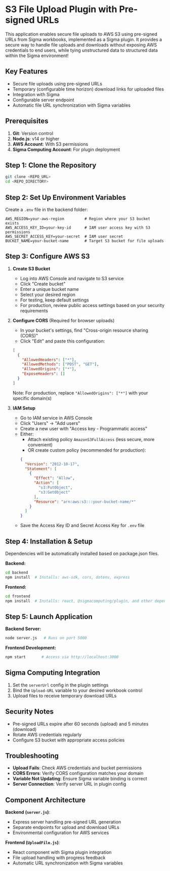 # S3 File Upload Plugin with Pre-signed URLs

This application enables secure file uploads to AWS S3 using pre-signed URLs from Sigma workbooks, implemented as a Sigma plugin. It provides a secure way to handle file uploads and downloads without exposing AWS credentials to end users, while tying unstructured data to structured data within the Sigma environment!

## Key Features
- Secure file uploads using pre-signed URLs
- Temporary (configurable time horizon) download links for uploaded files
- Integration with Sigma
- Configurable server endpoint
- Automatic file URL synchronization with Sigma variables

## Prerequisites

1. **Git**: Version control
2. **Node.js**: v14 or higher
3. **AWS Account**: With S3 permissions
4. **Sigma Computing Account**: For plugin deployment

## Step 1: Clone the Repository

```bash
git clone <REPO_URL>
cd <REPO_DIRECTORY>
```

## Step 2: Set Up Environment Variables

Create a `.env` file in the backend folder:

```
AWS_REGION=your-aws-region         # Region where your S3 bucket exists
AWS_ACCESS_KEY_ID=your-key-id      # IAM user access key with S3 permissions
AWS_SECRET_ACCESS_KEY=your-secret  # IAM user secret
BUCKET_NAME=your-bucket-name       # Target S3 bucket for file uploads
```

## Step 3: Configure AWS S3

1. **Create S3 Bucket**
   - Log into AWS Console and navigate to S3 service
   - Click "Create bucket"
   - Enter a unique bucket name
   - Select your desired region
   - For testing, keep default settings
   - For production, review public access settings based on your security requirements

2. **Configure CORS** (Required for browser uploads)
   - In your bucket's settings, find "Cross-origin resource sharing (CORS)"
   - Click "Edit" and paste this configuration:
   ```json
   [
     {
       "AllowedHeaders": ["*"],
       "AllowedMethods": ["POST", "GET"],
       "AllowedOrigins": ["*"],
       "ExposeHeaders": []
     }
   ]
   ```
   Note: For production, replace `"AllowedOrigins": ["*"]` with your specific domain(s)

3. **IAM Setup**
   - Go to IAM service in AWS Console
   - Click "Users" → "Add users"
   - Create a new user with "Access key - Programmatic access"
   - Either:
     - Attach existing policy `AmazonS3FullAccess` (less secure, more convenient)
     - OR create custom policy (recommended for production):
     ```json
     {
       "Version": "2012-10-17",
       "Statement": [
         {
           "Effect": "Allow",
           "Action": [
             "s3:PutObject",
             "s3:GetObject"
           ],
           "Resource": "arn:aws:s3:::your-bucket-name/*"
         }
       ]
     }
     ```
   - Save the Access Key ID and Secret Access Key for `.env` file

## Step 4: Installation & Setup

Dependencies will be automatically installed based on package.json files.

**Backend:**
```bash
cd backend
npm install  # Installs: aws-sdk, cors, dotenv, express
```

**Frontend:**
```bash
cd frontend
npm install  # Installs: react, @sigmacomputing/plugin, and other dependencies
```

## Step 5: Launch Application

**Backend Server:**
```bash
node server.js   # Runs on port 5000
```

**Frontend Development:**
```bash
npm start       # Access via http://localhost:3000
```

## Sigma Computing Integration

1. Set the `serverUrl` config in the plugin settings
2. Bind the `Upload-URL` variable to your desired workbook control
3. Upload files to receive temporary download URLs

## Security Notes

- Pre-signed URLs expire after 60 seconds (upload) and 5 minutes (download)
- Rotate AWS credentials regularly
- Configure S3 bucket with appropriate access policies

## Troubleshooting

- **Upload Fails**: Check AWS credentials and bucket permissions
- **CORS Errors**: Verify CORS configuration matches your domain
- **Variable Not Updating**: Ensure Sigma variable binding is correct
- **Server Connection**: Verify server URL in plugin config

## Component Architecture

**Backend (`server.js`)**:
- Express server handling pre-signed URL generation
- Separate endpoints for upload and download URLs
- Environmental configuration for AWS services

**Frontend (`UploadFile.js`)**:
- React component with Sigma plugin integration
- File upload handling with progress feedback
- Automatic URL synchronization with Sigma variables
